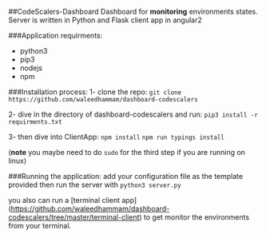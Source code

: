 ##CodeScalers-Dashboard
Dashboard for **monitoring** environments states.
Server is written in Python and Flask
client app  in angular2

###Application requirments:
- python3
- pip3
- nodejs
- npm

###Installation process:
1- clone the repo:
`git clone https://github.com/waleedhammam/dashboard-codescalers`

2- dive in the directory of dashboard-codescalers and run:
`pip3 install -r requirments.txt`

3- then dive into ClientApp:
`npm install`
`npm run typings install`

(**note** you maybe need to do `sudo` for the third step if you are running on linux)

###Running the application:
add your configuration file as the template provided then run the server with
`python3 server.py`

you also can run a [terminal client app] (https://github.com/waleedhammam/dashboard-codescalers/tree/master/terminal-client) to get monitor the environments from your terminal.
